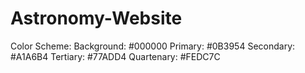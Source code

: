 # Astronomy-Website
Color Scheme:
  Background: #000000
  Primary: #0B3954
  Secondary: #A1A6B4
  Tertiary: #77ADD4
  Quartenary: #FEDC7C
